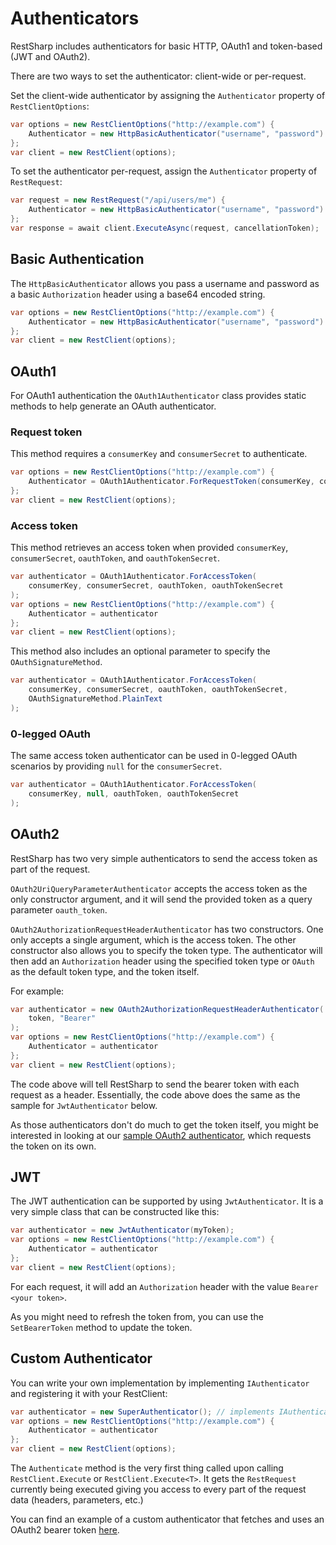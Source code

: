 # Authenticators

RestSharp includes authenticators for basic HTTP, OAuth1 and token-based (JWT and OAuth2). 

There are two ways to set the authenticator: client-wide or per-request.

Set the client-wide authenticator by assigning the `Authenticator` property of `RestClientOptions`:

```csharp
var options = new RestClientOptions("http://example.com") {
    Authenticator = new HttpBasicAuthenticator("username", "password")
};
var client = new RestClient(options);
```

To set the authenticator per-request, assign the `Authenticator` property of `RestRequest`:

```csharp
var request = new RestRequest("/api/users/me") {
    Authenticator = new HttpBasicAuthenticator("username", "password")
};
var response = await client.ExecuteAsync(request, cancellationToken);
```

## Basic Authentication

The `HttpBasicAuthenticator` allows you pass a username and password as a basic `Authorization` header using a base64 encoded string.

```csharp
var options = new RestClientOptions("http://example.com") {
    Authenticator = new HttpBasicAuthenticator("username", "password")
};
var client = new RestClient(options);
```

## OAuth1

For OAuth1 authentication the `OAuth1Authenticator` class provides static methods to help generate an OAuth authenticator.

### Request token

This method requires a `consumerKey` and `consumerSecret` to authenticate.

```csharp
var options = new RestClientOptions("http://example.com") {
    Authenticator = OAuth1Authenticator.ForRequestToken(consumerKey, consumerSecret)
};
var client = new RestClient(options);
```

### Access token

This method retrieves an access token when provided `consumerKey`, `consumerSecret`, `oauthToken`, and `oauthTokenSecret`.

```csharp
var authenticator = OAuth1Authenticator.ForAccessToken(
    consumerKey, consumerSecret, oauthToken, oauthTokenSecret
);
var options = new RestClientOptions("http://example.com") {
    Authenticator = authenticator
};
var client = new RestClient(options);
```

This method also includes an optional parameter to specify the `OAuthSignatureMethod`.
```csharp
var authenticator = OAuth1Authenticator.ForAccessToken(
    consumerKey, consumerSecret, oauthToken, oauthTokenSecret, 
    OAuthSignatureMethod.PlainText
);
```

### 0-legged OAuth

The same access token authenticator can be used in 0-legged OAuth scenarios by providing `null` for the `consumerSecret`.

```csharp
var authenticator = OAuth1Authenticator.ForAccessToken(
    consumerKey, null, oauthToken, oauthTokenSecret
);
```

## OAuth2

RestSharp has two very simple authenticators to send the access token as part of the request.

`OAuth2UriQueryParameterAuthenticator` accepts the access token as the only constructor argument, and it will send the provided token as a query parameter `oauth_token`.

`OAuth2AuthorizationRequestHeaderAuthenticator` has two constructors. One only accepts a single argument, which is the access token. The other constructor also allows you to specify the token type. The authenticator will then add an `Authorization` header using the specified token type or `OAuth` as the default token type, and the token itself.

For example:

```csharp
var authenticator = new OAuth2AuthorizationRequestHeaderAuthenticator(
    token, "Bearer"
);
var options = new RestClientOptions("http://example.com") {
    Authenticator = authenticator
};
var client = new RestClient(options);
```

The code above will tell RestSharp to send the bearer token with each request as a header. Essentially, the code above does the same as the sample for `JwtAuthenticator` below.

As those authenticators don't do much to get the token itself, you might be interested in looking at our [sample OAuth2 authenticator](usage.md#authenticator), which requests the token on its own.

## JWT

The JWT authentication can be supported by using `JwtAuthenticator`. It is a very simple class that can be constructed like this:

```csharp
var authenticator = new JwtAuthenticator(myToken);
var options = new RestClientOptions("http://example.com") {
    Authenticator = authenticator
};
var client = new RestClient(options);
```

For each request, it will add an `Authorization` header with the value `Bearer <your token>`.

As you might need to refresh the token from, you can use the `SetBearerToken` method to update the token.

## Custom Authenticator

You can write your own implementation by implementing `IAuthenticator` and 
registering it with your RestClient:

```csharp
var authenticator = new SuperAuthenticator(); // implements IAuthenticator
var options = new RestClientOptions("http://example.com") {
    Authenticator = authenticator
};
var client = new RestClient(options);
```

The `Authenticate` method is the very first thing called upon calling `RestClient.Execute` or `RestClient.Execute<T>`. 
It gets the `RestRequest` currently being executed giving you access to  every part of the request data (headers, parameters, etc.)

You can find an example of a custom authenticator that fetches and uses an OAuth2 bearer token [here](usage.md#authenticator).
